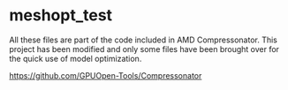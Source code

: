 # meshopt_test


All these files are part of the code included in AMD Compressonator. This project has been modified and only some files have been brought over for the quick use of model optimization.

https://github.com/GPUOpen-Tools/Compressonator
